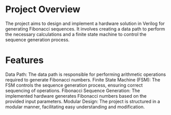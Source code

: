 # Project Overview
The project aims to design and implement a hardware solution in Verilog for generating Fibonacci sequences. It involves creating a data path to perform the necessary calculations and a finite state machine to control the sequence generation process.

# Features
Data Path: The data path is responsible for performing arithmetic operations required to generate Fibonacci numbers.
Finite State Machine (FSM): The FSM controls the sequence generation process, ensuring correct sequencing of operations.
Fibonacci Sequence Generation: The implemented hardware generates Fibonacci numbers based on the provided input parameters.
Modular Design: The project is structured in a modular manner, facilitating easy understanding and modification.
